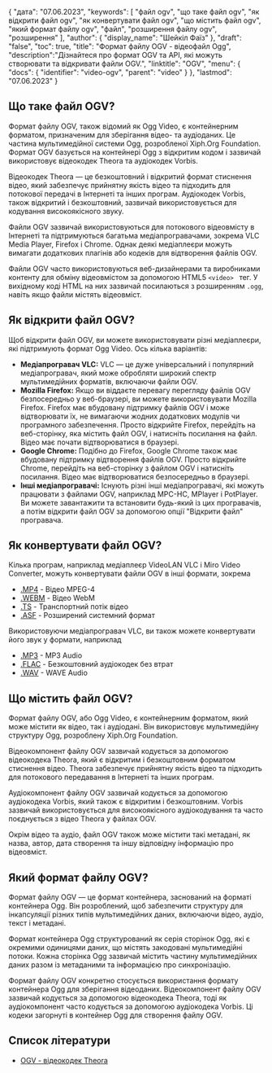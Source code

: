 {
"дата": "07.06.2023",
  "keywords": [
"файл ogv",
"що таке файл ogv",
"як відкрити файл ogv",
"як конвертувати файл ogv",
"що містить файл ogv",
"який формат файлу ogv",
"файл",
"розширення файлу ogv",
"розширення"
],
  "author": {
"display_name": "Шейкіл Фаїз"
},
"draft": "false",
"toc": true,
"title": "Формат файлу OGV - відеофайл Ogg",
  "description":"Дізнайтеся про формат OGV та API, які можуть створювати та відкривати файли OGV.",
  "linktitle": "OGV",
  "menu": {
    "docs": {
      "identifier": "video-ogv",
      "parent": "video"
}
},
"lastmod": "07.06.2023"
}

## Що таке файл OGV?

Формат файлу OGV, також відомий як Ogg Video, є контейнерним форматом, призначеним для зберігання відео- та аудіоданих. Це частина мультимедійної системи Ogg, розробленої Xiph.Org Foundation. Формат OGV базується на контейнері Ogg з відкритим кодом і зазвичай використовує відеокодек Theora та аудіокодек Vorbis.

Відеокодек Theora — це безкоштовний і відкритий формат стиснення відео, який забезпечує прийнятну якість відео та підходить для потокової передачі в Інтернеті та інших програм. Аудіокодек Vorbis, також відкритий і безкоштовний, зазвичай використовується для кодування високоякісного звуку.

Файли OGV зазвичай використовуються для потокового відеовмісту в Інтернеті та підтримуються багатьма медіапрогравачами, зокрема VLC Media Player, Firefox і Chrome. Однак деякі медіаплеєри можуть вимагати додаткових плагінів або кодеків для відтворення файлів OGV.


Файли OGV часто використовуються веб-дизайнерами та виробниками контенту для обміну відеовмістом за допомогою HTML5 `<video> ` тег. У вихідному коді HTML на них зазвичай посилаються з розширенням `.ogg`, навіть якщо файли містять відеовміст.

## Як відкрити файл OGV?

Щоб відкрити файл OGV, ви можете використовувати різні медіаплеєри, які підтримують формат Ogg Video. Ось кілька варіантів:

- **Медіапрогравач VLC:** VLC — це дуже універсальний і популярний медіапрогравач, який може обробляти широкий спектр мультимедійних форматів, включаючи файли OGV.
- **Mozilla Firefox:** Якщо ви віддаєте перевагу перегляду файлів OGV безпосередньо у веб-браузері, ви можете використовувати Mozilla Firefox. Firefox має вбудовану підтримку файлів OGV і може відтворювати їх, не вимагаючи жодних додаткових модулів чи програмного забезпечення. Просто відкрийте Firefox, перейдіть на веб-сторінку, яка містить файл OGV, і натисніть посилання на файл. Відео має почати відтворюватися в браузері.
- **Google Chrome:** Подібно до Firefox, Google Chrome також має вбудовану підтримку відтворення файлів OGV. Просто відкрийте Chrome, перейдіть на веб-сторінку з файлом OGV і натисніть посилання. Відео має відтворюватися безпосередньо в браузері.
- **Інші медіапрогравачі:** Існують різні інші медіапрогравачі, які можуть працювати з файлами OGV, наприклад MPC-HC, MPlayer і PotPlayer. Ви можете завантажити та встановити будь-який із цих програвачів, а потім відкрити файл OGV за допомогою опції "Відкрити файл" програвача.

## Як конвертувати файл OGV?

Кілька програм, наприклад медіаплеєр VideoLAN VLC і Miro Video Converter, можуть конвертувати файли OGV в інші формати, зокрема

- [.MP4](/uk/video/mp4/) - Відео MPEG-4
- [.WEBM](/uk/video/webm/) - Відео WebM
- [.TS](/uk/video/ts/) - Транспортний потік відео
- [.ASF](/uk/video/asf/) - Розширений системний формат

Використовуючи медіапрогравач VLC, ви також можете конвертувати його звук у формати, наприклад

- [.MP3](/uk/audio/mp3/) - MP3 Audio
- [.FLAC](/uk/audio/flac/) - Безкоштовний аудіокодек без втрат
- [.WAV](/uk/audio/wav/) - WAVE Audio

## Що містить файл OGV?

Формат файлу OGV, або Ogg Video, є контейнерним форматом, який може містити як відео, так і аудіодані. Він використовує мультимедійну структуру Ogg, розроблену Xiph.Org Foundation.

Відеокомпонент файлу OGV зазвичай кодується за допомогою відеокодека Theora, який є відкритим і безкоштовним форматом стиснення відео. Theora забезпечує прийнятну якість відео та підходить для потокового передавання в Інтернеті та інших програм.

Аудіокомпонент файлу OGV зазвичай кодується за допомогою аудіокодека Vorbis, який також є відкритим і безкоштовним. Vorbis зазвичай використовується для високоякісного аудіокодування та часто поєднується з відео Theora у файлах OGV.

Окрім відео та аудіо, файл OGV також може містити такі метадані, як назва, автор, дата створення та іншу відповідну інформацію про відеовміст.

## Який формат файлу OGV?

Формат файлу OGV — це формат контейнера, заснований на форматі контейнера Ogg. Він розроблений, щоб забезпечити структуру для інкапсуляції різних типів мультимедійних даних, включаючи відео, аудіо, текст і метадані.

Формат контейнера Ogg структурований як серія сторінок Ogg, які є окремими одиницями даних, що містять закодовані мультимедійні потоки. Кожна сторінка Ogg зазвичай містить частину мультимедійних даних разом із метаданими та інформацією про синхронізацію.

Формат файлу OGV конкретно стосується використання формату контейнера Ogg для зберігання відеоданих. Відеокомпонент файлу OGV зазвичай кодується за допомогою відеокодека Theora, тоді як аудіокомпонент часто кодується за допомогою аудіокодека Vorbis. Ці кодеки загорнуті в контейнер Ogg для створення файлу OGV.

## Список літератури
* [OGV - відеокодек Theora](https://en.wikipedia.org/wiki/Theora)

